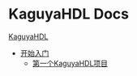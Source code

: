 # KaguyaHDL Docs

[KaguyaHDL](./about.md)
- [开始入门](./c1.md)
   - [第一个KaguyaHDL项目](./c1_1.md)
   <!-- - [Kotlin快速入门 for KaguyaHDL](./c1_2.md) -->


